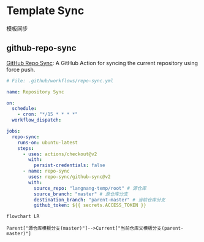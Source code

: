 # Template Sync

模板同步

## github-repo-sync

[GitHub Repo Sync](https://github.com/marketplace/actions/github-repo-sync): A GitHub Action for syncing the current repository using force push.

```yml
# File: .github/workflows/repo-sync.yml

name: Repository Sync

on:
  schedule:
    - cron: "*/15 * * * *"
  workflow_dispatch:

jobs:
  repo-sync:
    runs-on: ubuntu-latest
    steps:
      - uses: actions/checkout@v2
        with:
          persist-credentials: false
      - name: repo-sync
        uses: repo-sync/github-sync@v2
        with:
          source_repo: "langnang-temp/root" # 源仓库
          source_branch: "master" # 源仓库分支
          destination_branch: "parent-master" # 当前仓库分支
          github_token: ${{ secrets.ACCESS_TOKEN }}
```

```mermaid
flowchart LR

Parent["源仓库模板分支(master)"]-->Current["当前仓库父模板分支(parent-master)"]

```
